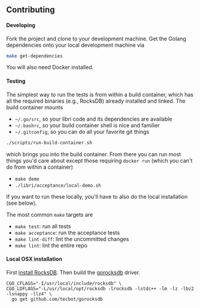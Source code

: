 ## Contributing

#### Developing
Fork the project and clone to your development machine. Get the Golang dependencies onto your local
development machine via
```bash
make get-dependencies
```
You will also need Docker installed.

#### Testing
The simplest way to run the tests is from within a build container, which has all the required
binaries (e.g., RocksDB) already installed and linked. The build container mounts
- `~/.go/src`, so your libri code and its dependencies are available
- `~/.bashrc`, so your build container shell is nice and familier
- `~/.gitconfig`, so you can do all your favorite git things
```bash
./scripts/run-build-container.sh
```
which brings you into the build container. From there you can run most things you'd care about
except those requiring `docker run` (which you can't do from within a container)
- `make demo`
- `./libri/acceptance/local-demo.sh` 

If you want to run these locally, you'll have to also do the local installation (see below).

The most common `make` targets are
- `make test`: run all tests
- `make acceptance`: run the acceptance tests
- `make lint-diff`: lint the uncommitted changes
- `make lint`: lint the entire repo

#### Local OSX installation

First [install RocksDB](https://github.com/facebook/rocksdb/blob/master/INSTALL.md).
Then build the [gorocksdb](https://github.com/tecbot/gorocksdb) driver.
```$bash
CGO_CFLAGS="-I/usr/local/include/rocksdb" \
CGO_LDFLAGS="-L/usr/local/opt/rocksdb -lrocksdb -lstdc++ -lm -lz -lbz2 -lsnappy -llz4" \
  go get github.com/tecbot/gorocksdb
```

